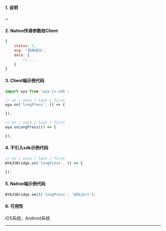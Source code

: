 #### 1. 说明

~

#### 2. Native传递参数给Client

```javascript
{
	status: 1,
	msg: '调用成功',
	data: {
		// ....
	}
}
```

#### 3. Client端示例代码

```javascript
import wya from 'wya-js-sdk';

// on / once / last / first
wya.on('longPress', () => {

});

// on / once / last / first
wya.onLongPress(() => {

});
```

#### 4. 不引入sdk示例代码

```javascript
// on / once / last / first
WYAJSBridge.on('longPress', () => {

});
```

#### 5. Native端示例代码

```javascript
WYAJSBridge.emit('longPress', '@Object');
```

#### 6. 可用性

iOS系统，Android系统

---------


